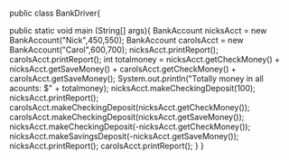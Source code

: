 public class BankDriver{
  
  public static void main (String[] args){
      BankAccount nicksAcct = new BankAccount("Nick",450,550);
      BankAccount carolsAcct = new BankAccount("Carol",600,700);
      nicksAcct.printReport();
      carolsAcct.printReport();
      int totalmoney = nicksAcct.getCheckMoney() + nicksAcct.getSaveMoney() + carolsAcct.getCheckMoney() + carolsAcct.getSaveMoney();
      System.out.println("Totally money in all acounts: $" + totalmoney);
      nicksAcct.makeCheckingDeposit(100);
      nicksAcct.printReport();
      carolsAcct.makeCheckingDeposit(nicksAcct.getCheckMoney()); 
      carolsAcct.makeCheckingDeposit(nicksAcct.getSaveMoney());
      nicksAcct.makeCheckingDeposit(-nicksAcct.getCheckMoney());
      nicksAcct.makeSavingsDeposit(-nicksAcct.getSaveMoney());
      nicksAcct.printReport();
      carolsAcct.printReport();
    }
}
